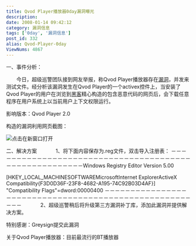 ```yaml
---
title: Qvod Player播放器0day漏洞曝光
description:
date: 2008-01-14 09:42:12
category: 漏洞信息
tags: ['0day', '漏洞信息']
post_id: 332
alias: Qvod-Player-0day
ViewNums: 4867
---
```


一、事件分析：

　　今日，超级巡警团队接到网友举报，称Qvod Player播放器存在[漏洞](/tags/%E6%BC%8F%E6%B4%9E%E4%BF%A1%E6%81%AF)，并发来测试文件。经分析该漏洞发生在Qvod Player的一个activex控件上，当安装了Qvod Player的用户在浏览到[黑客](http://www.15897.com/)精心构造的包含恶意代码的网页后，会下载任意程序在用户系统上以当前用户上下文权限运行。

影响版本：Qvod Player 2.0

构造的漏洞利用网页截图：

![](http://img.itdigger.com/upload/2008/01/11/163103906.jpg "点击在新窗口打开")

二、解决方案
　　     1、将下面内容保存为.reg文件，双击导入注册表：
－－－－－－－－－－－－－－－－－－－－－－－－－－－－－－－－－－－－－－－－－－－－－－－－－－－－－－Windows Registry Editor Version 5.00

[HKEY_LOCAL_MACHINESOFTWAREMicrosoftInternet ExplorerActiveX Compatibility{F3D0D36F-23F8-4682-A195-74C92B03D4AF}]
"Compatibility Flags"=dword:00000400
－－－－－－－－－－－－－－－－－－－－－－－－－－－－－－－－－－－－－－－－－－－－－－－－－－－－－－－
　　     2、超级巡警稍后将升级第三方漏洞补丁库，添加此漏洞并提供解决方案。

特别感谢：Greysign提交此漏洞

关于Qvod Player播放器：目前最流行的BT播放器

